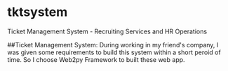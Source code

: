 # tktsystem
Ticket Management System - Recruiting Services and HR Operations 

##Ticket Management System:
During working in my friend's company, I was given some requirements to build this system within a short peroid of time.
So I choose Web2py Framework to built these web app.



